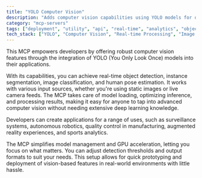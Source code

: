 ```yaml
---
title: "YOLO Computer Vision"
description: "Adds computer vision capabilities using YOLO models for object detection, segmentation, classification, and pose estimation on images and camera feeds."
category: "mcp-servers"
tags: ["deployment", "utility", "api", "real-time", "analytics", "object detection", "image segmentation", "pose estimation", "deep learning"]
tech_stack: ["YOLO", "Computer Vision", "Real-time Processing", "Image Analysis", "Deep Learning", "GPU Acceleration"]
---
```


This MCP empowers developers by offering robust computer vision features through the integration of YOLO (You Only Look Once) models into their applications.

With its capabilities, you can achieve real-time object detection, instance segmentation, image classification, and human pose estimation. It works with various input sources, whether you're using static images or live camera feeds. The MCP takes care of model loading, optimizing inference, and processing results, making it easy for anyone to tap into advanced computer vision without needing extensive deep learning knowledge.

Developers can create applications for a range of uses, such as surveillance systems, autonomous robotics, quality control in manufacturing, augmented reality experiences, and sports analytics.

The MCP simplifies model management and GPU acceleration, letting you focus on what matters. You can adjust detection thresholds and output formats to suit your needs. This setup allows for quick prototyping and deployment of vision-based features in real-world environments with little hassle.
